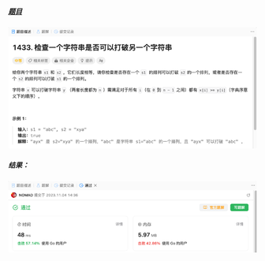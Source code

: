 ##### [题目](https://leetcode.cn/problems/check-if-a-string-can-break-another-string/description/)
![pic](img.png)
##### 结果：
![pic](result.png)